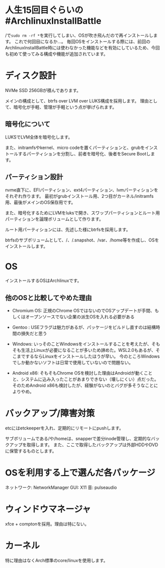 人生15回目ぐらいの#ArchlinuxInstallBattle
===

/で`sudo rm -rf *`を実行してしまい、OSが吹き飛んだので再インストールします。
これで何回目になるか…。
毎回OSをインストールする際には、前回のArchlinuxInstallBattle時には使わなかった機能などを有効にしているため、今回も初めて使ってみる構成や機能が追加されています。

# ディスク設計

NVMe SSD 256GBが積んであります。

メインの構成として、btrfs over LVM over LUKS構成を採用します。 
理由として、暗号化が手軽、管理が手軽という点が挙げられます。

## 暗号化について

LUKSでLVM全体を暗号化します。

また、initramfsやkernel、micro codeを置くパーティションと、grubをインストールするパーティションを分割し、前者を暗号化、後者をSecure Bootします。

## パーティション設計

nvme直下に、EFIパーティション、ext4パーティション、lvmパーティションをそれぞれ作ります。
最初がgrubインストール用、2つ目がカーネル/initramfs用、最後がメインのOS保存用です。

また、暗号化するためにLVMをluksで開き、スワップパーティションとルート用パーティションを論理ボリュームとして作ります。

ルート用パーティションには、先述した様にbtrfsを採用します。

btrfsのサブボリュームとして、/、/.snapshot、/var、/home等を作成し、OSをインストールします。

# OS

インストールするOSはArchlinuxです。

## 他のOSと比較してやめた理由

- Chromium OS: 正規のChrome OSではないのでOSアップデートが手間、もしくはオープンソースでない企業の派生OSを入れる必要がある
- Gentoo : USEフラグは魅力があるが、パッケージをビルドし直すのは結構時間の損失だと思う
- Windows: いっそのことWindowsをインストールすることを考えたが、そもそも生活上Linuxが必要になることが多いため諦めた。WSL2.0もあるが、そこまでするならLinuxをインストールしたほうが早い。
今のところWindowsでしか動かないソフトは日常で使用していないので問題ない。

- Android x86:
そもそもChrome OSを検討した理由はAndroidが動くことと、システムに込み入ったことがあまりできない（壊しにくい）点だった。そのためAndroid x86も検討したが、経験がないのとバグが多そうなことによりやめ。

# バックアップ/障害対策

etcにはetckeeperを入れ、定期的にリモートにpushします。

サブボリュームである/や/homeは、snapperで差分inode管理し、定期的なバックアップを取得します。
また、ここで取得したバックアップは外部HDDやDVDに保管するものとします。

# OSを利用する上で選んだ各パッケージ

ネットワーク: NetworkManager
GUI: X11
音: pulseaudio

# ウィンドウマネージャ

xfce + comptonを採用。理由は特にない。

# カーネル

特に理由はなくArch標準のcore/linuxを使用します。


